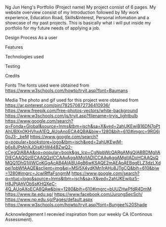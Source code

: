 Ng Jun Heng's Portfolio (Project name)
My project consist of 6 pages. My website overview consist of my Introduction followed by My work experience, Education Road, Skills&Interest, 
Personal infomation and a showcase of my past projects. This is basically what i will put inside my portfolio for my future needs of applying a job.

Design Process
As a user


Features

Technologies used

Testing

Credits

Fonts
The fonts used were obtained from https://www.w3schools.com/howto/tryit.asp?font=Baumans

Media
The photo and gif used for this project were obtained from
https://ar.pinterest.com/pin/782570872736410936/
https://www.freepik.com/free-photos-vectors/white-background
https://www.w3schools.com/js/tryit.asp?filename=tryjs_lightbulb
https://www.google.com/search?q=Fonda+Global&source=lnms&tbm=isch&sa=X&ved=2ahUKEwiB16DN7pPtAhUBXn0KHVhxA1EQ_AUoAnoECA4QBA&biw=1280&bih=610#imgrc=9RG6j0oJ3-_beM
https://www.google.com/search?q=popular+bookstore+logo&tbm=isch&ved=2ahUKEwjM-b6s8JPtAhXJOisKHW44BZwQ2-cCegQIABAA&oq=popular+book&gs_lcp=CgNpbWcQARgAMgQIABBDMgIIADIECAAQQzIECAAQQzICCAAyAggAMgIIADICCAAyAggAMgIIADoHCAAQsQMQQ1DhG1jIIWCoKGgAcAB4AIABU4gB6wKSAQE2mAEAoAEBqgELZ3dzLXdpei1pbWfAAQE&sclient=img&ei=MSi5X4ydKMn1rAHu8JTgCQ&bih=610&biw=1280#imgrc=JcwlRffaFsngmM
https://www.google.com/search?q=ntuc+logo&source=lnms&tbm=isch&sa=X&ved=2ahUKEwibz5-H8JPtAhVObSsKHQXeC-4Q_AUoAXoECA8QAw&biw=1280&bih=610#imgrc=bUUZHwPfdR4DmM
https://www.ite.edu.sg/
https://www.facebook.com/JurongSecSch/
https://www.np.edu.sg/Pages/default.aspx
https://www.w3schools.com/howto/tryit.asp?font=Bungee%20Shade




Acknowledgement
I recevied inspiration from our weekly CA (Continous Assessment).
